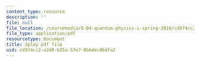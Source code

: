 ```yaml
---
content_type: resource
description: ''
file: null
file_location: /coursemedia/8-04-quantum-physics-i-spring-2016/cd974cc2a2d0b25a57e70bbdec86dfa2_BRFekCz4XQY.pdf
file_type: application/pdf
resourcetype: Document
title: 3play pdf file
uid: cd974cc2-a2d0-b25a-57e7-0bbdec86dfa2
---
```

